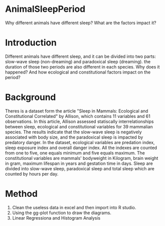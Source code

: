 # AnimalSleepPeriod
Why different animals have different sleep? What are the factors impact it?
# Introduction
Different animals have different sleep, and it can be divided into two parts: slow-wave sleep (non-dreaming) and paradoxical sleep (dreaming). the duration of those two periods are also different in each species. Why does it happened? And how ecological and constitutional factors impact on the period?
# Background
Theres is a dataset form the article "Sleep in Mammals: Ecological and Constitutional Correlated" by Allison, which contains 11 variables and 61 observations. In this article, Allison assessed statiscally interrelationships between sleep, ecological and constitutional variables for 39 mammalian species. The results indicate that the slow-wave sleep is negatively associated with body size, and the paradoxical sleep is impacted by predatory danger.
In the dataset, ecological variables are predation index, sleep exposure index and overall danger index. All the indexes are counted from one to five, one equals minimum and five equals maximum. The constitutional variables are mammals' bodyweight in Kilogram, brain weight in gram, maximum lifespan in years and gestation time in days. Sleep are divided into slow-wave sleep, paradoxical sleep and total sleep which are counted by hours per day.

# Method
1. Clean the useless data in excel and then import into R studio.
2. Using the gg-plot function to draw the diagrams.
3. Linear Regressiona and Histogram Analysis
